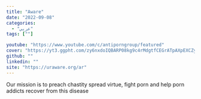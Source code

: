 ```yaml
---
title: "Aware"
date: "2022-09-08"
categories:
  - "عربي"
tags: [""]

youtube: "https://www.youtube.com/c/antiporngroup/featured"
cover: "https://yt3.ggpht.com/zy6nxdoIQBARP08kg9c4rMdgtfCEGrATpAXpEXCZydAAFTVjym8DFXPCsLoFNbrf11QYNRz-YD8=s88-c-k-c0x00ffffff-no-rj"
github: ""
linkedin: ""
site: "https://uraware.org/ar"
---
```




Our mission is to preach chastity spread virtue, fight porn and help porn addicts recover from this disease
